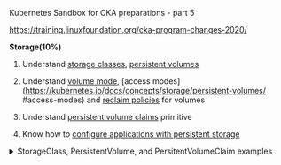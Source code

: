 Kubernetes Sandbox for CKA  preparations - part 5

https://training.linuxfoundation.org/cka-program-changes-2020/

**Storage(10%)**

1. Understand [storage classes](https://kubernetes.io/docs/concepts/storage/storage-classes/), [persistent volumes](https://kubernetes.io/docs/concepts/storage/persistent-volumes/)

2. Understand [volume mode](https://kubernetes.io/docs/concepts/storage/persistent-volumes/#volume-mode), [access modes](https://kubernetes.io/docs/concepts/storage/persistent-volumes/
#access-modes) and [reclaim policies](https://kubernetes.io/docs/concepts/storage/persistent-volumes/#reclaim-policy) for volumes

3. Understand [persistent volume claims](https://kubernetes.io/docs/concepts/storage/persistent-volumes/#persistentvolumeclaims) primitive

4. Know how to [configure applications with persistent storage](https://kubernetes.io/docs/tasks/configure-pod-container/configure-volume-storage/)

<details>
<summary> StorageClass, PersistentVolume, and PersitentVolumeClaim examples </summary>


## Detailed links:


### Understand Storage Classes, Persistent Volumes​
#### Storage classes

Storage classes in Kubernetes
https://kubernetes.io/docs/concepts/storage/storage-classes/

Dynamic provisioning & storage classes in Kubernetes
https://kubernetes.io/blog/2017/03/dynamic-provisioning-and-storage-classes-kubernetes/

Change the default storage class
https://kubernetes.io/docs/tasks/administer-cluster/change-default-storage-class/

Understanding Kubernetes storage basics
https://netapp-trident.readthedocs.io/en/stable-v18.07/kubernetes/operations/tasks/storage-classes.html

Managing storage classes
https://netapp-trident.readthedocs.io/en/stable-v18.07/kubernetes/operations/tasks/storage-classes.html

How to use custom storage classes in Kubernetes?
https://itnext.io/how-to-use-custom-storage-classes-in-kubernetes-edc568acfdfe

Persistent storage class configuration in Kubernetes
https://docs.pingcap.com/tidb-in-kubernetes/stable/configure-storage-class

#### Persistent Volumes

Persistent volumes in Kubernetes
https://kubernetes.io/docs/concepts/storage/persistent-volumes/

Introduction to Kubernetes Persistent Volumes
https://phoenixnap.com/kb/kubernetes-persistent-volumes

Configure a pod to use persistent volume for storage
https://kubernetes.io/docs/tasks/configure-pod-container/configure-persistent-volume-storage/

Persistent Volumes example
https://kubernetesbyexample.com/pv/

Kubernetes Persistent Volumes
https://portworx.com/tutorial-kubernetes-persistent-volumes/

### Understand Volume Mode, Access Modes and Reclaim Policies for Volumes

Volume Mode in Kubernetes
https://kubernetes.io/docs/concepts/storage/persistent-volumes/#volume-mode

#### Access Modes

Access Modes
https://kubernetes.io/docs/concepts/storage/persistent-volumes/#access-modes

Kubernetes persistent volume Access mode
https://stackoverflow.com/questions/37649541/kubernetes-persistent-volume-accessmode

Access modes in Kubernetes
https://stackoverflow.com/questions/57798267/kubernetes-persistent-volume-access-modes-readwriteonce-vs-readonlymany-vs-read

#### Reclaim policies for Volumes

Reclaim policy of volume
https://kubernetes.io/docs/concepts/storage/persistent-volumes/#reclaim-policy

Change the Reclaim Policy of a PersistentVolume
https://kubernetes.io/docs/tasks/administer-cluster/change-pv-reclaim-policy/

How to set Reclaim Policy for PersistentVolumeClaim
https://medium.com/faun/kubernetes-how-to-set-reclaimpolicy-for-persistentvolumeclaim-7eb7d002bb2e

Kubernetes PVC Reclaim Policy
https://www.decodingdevops.com/kubernetes-pvc-reclaim-policy-tutorial/

### Understand Persistent Volume Claims Primitive

PersistentVolumeClaims
https://v1-16.docs.kubernetes.io/docs/concepts/storage/persistent-volumes/#persistentvolumeclaims

What is PersistentVolumeClaim?
https://kubernetes.io/docs/concepts/storage/volumes/#persistentvolumeclaim

Introduction to PersistentVolumeClaims
https://cloud.google.com/kubernetes-engine/docs/concepts/persistent-volumes#persistentvolumeclaims

Create a PersistentVolumeClaim
https://kubernetes.io/docs/tasks/configure-pod-container/configure-persistent-volume-storage/#create-a-persistentvolumeclaim

Provisioning a Persistent Volume Claim
https://docs.cloud.oracle.com/en-us/iaas/Content/ContEng/Tasks/contengcreatingpersistentvolumeclaim.htm

PVC – GitHub issue
https://github.com/kubernetes-sigs/aws-efs-csi-driver/issues/123

### Know How to Configure Applications with Persistent Storage

Understanding Kubernetes storage basics
https://cloud.ibm.com/docs/containers?topic=containers-kube_concepts

Kubernetes Persistent Storage: Why, Where and How?
https://cloud.netapp.com/blog/kubernetes-persistent-storage-why-where-and-how

Persistent storage
https://kubernetes-on-aws.readthedocs.io/en/latest/user-guide/using-volumes.html

How volumes and storage work in Kubernetes
https://www.youtube.com/watch?v=inJ7YJ-jt8I

Why is storage on Kubernetes so hard?
https://softwareengineeringdaily.com/2019/01/11/why-is-storage-on-kubernetes-is-so-hard/

A complete storage guide for your Kubernetes storage problems
https://www.cncf.io/blog/2020/04/28/a-complete-storage-guide-for-your-kubernetes-storage-problems/

Get started provisioning storage in Kubernetes
https://access.redhat.com/documentation/en-us/red_hat_enterprise_linux_atomic_host/7/html/getting_started_with_kubernetes/get_started_provisioning_storage_in_kubernetes
